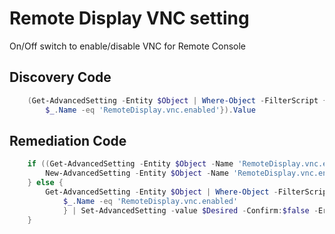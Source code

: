 # Remote Display VNC setting
On/Off switch to enable/disable VNC for Remote Console
## Discovery Code
```powershell
    (Get-AdvancedSetting -Entity $Object | Where-Object -FilterScript {
        $_.Name -eq 'RemoteDisplay.vnc.enabled'}).Value
```

## Remediation Code
```powershell
    if ((Get-AdvancedSetting -Entity $Object -Name 'RemoteDisplay.vnc.enabled') -eq $null) {
        New-AdvancedSetting -Entity $Object -Name 'RemoteDisplay.vnc.enabled' -Value $Desired -Confirm:$false -ErrorAction Stop
    } else {
        Get-AdvancedSetting -Entity $Object | Where-Object -FilterScript {
            $_.Name -eq 'RemoteDisplay.vnc.enabled'
            } | Set-AdvancedSetting -value $Desired -Confirm:$false -ErrorAction Stop
    }
```
